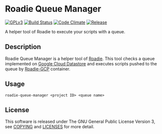 # Roadie Queue Manager
[![GPLv3](https://img.shields.io/badge/license-GPLv3-blue.svg)](https://www.gnu.org/copyleft/gpl.html)
[![Build Status](https://travis-ci.org/jkawamoto/roadie-queue-manager.svg?branch=master)](https://travis-ci.org/jkawamoto/roadie-queue-manager)
[![Code Climate](https://codeclimate.com/github/jkawamoto/roadie-queue-manager/badges/gpa.svg)](https://codeclimate.com/github/jkawamoto/roadie-queue-manager)
[![Release](https://img.shields.io/badge/release-0.1.3-brightgreen.svg)](https://github.com/jkawamoto/roadie/releases/tag/v0.1.3)

A helper tool of Roadie to execute your scripts with a queue.

## Description
Roadie Queue Manager is a helper tool of [Roadie](https://jkawamoto.github.io/roadie/).
This tool checks a queue implemented on [Google Cloud Datastore](https://cloud.google.com/datastore/)
and executes scripts pushed to the queue by [Roadie-GCP](http://jkawamoto.github.io/roadie-gcp/) container.

## Usage
```
roadie-queue-manager <project ID> <queue name>
```

## License
This software is released under The GNU General Public License Version 3,
see [COPYING](COPYING) and [LICENSES](LICENSES.md) for more detail.
